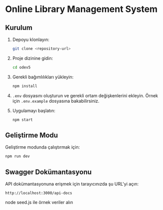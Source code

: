# Online Library Management System

## Kurulum

1. Depoyu klonlayın:
   ```bash
   git clone <repository-url>
   ```

2. Proje dizinine gidin:
   ```bash
   cd odev5
   ```

3. Gerekli bağımlılıkları yükleyin:
   ```bash
   npm install
   ```

4. `.env` dosyasını oluşturun ve gerekli ortam değişkenlerini ekleyin. Örnek için `.env.example` dosyasına bakabilirsiniz.

5. Uygulamayı başlatın:
   ```bash
   npm start
   ```

## Geliştirme Modu

Geliştirme modunda çalıştırmak için:
```bash
npm run dev
```

## Swagger Dokümantasyonu

API dokümantasyonuna erişmek için tarayıcınızda şu URL'yi açın:
```
http://localhost:3000/api-docs
```

node seed.js ile örnek veriler alın